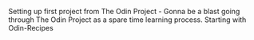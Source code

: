 Setting up first project from The Odin Project - Gonna be a blast going through The Odin Project as a spare time learning process.
Starting with Odin-Recipes

